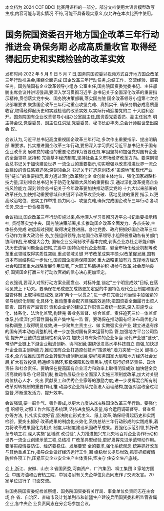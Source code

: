 本文档为 2024 CCF BDCI 比赛用语料的一部分。部分文档使用大语言模型改写生成,内容可能与现实情况 不符,可能不具备现实意义,仅允许在本次比赛中使用。 

# 国务院国资委召开地方国企改革三年行动推进会 确保务期 必成高质量收官 取得经得起历史和实践检验的改革实效

发布时间:2022 年 5 月 9 日 5 月 7 日,国务院国资委以视频方式召开地方国企改革三年行动推进会,围绕全面完成 国企改革三年行动任务,总结工作、交流经验、部署任务。国务院国有企业改革领导小组办 公室主任,国务院国资委党委书记、主任郝鹏出席会议并讲话强调,要深入学习贯彻习近平 总书记关于全面深化改革的重要指示精神,贯彻落实党中央、国务院决策部署,落实国务院 国企改革领导小组第七次会议部署要求,聚焦国企改革三年行动重点攻坚克难、真抓实干, 确保务期必成高质量收官,取得经得起历史和实践检验的改革实效,以实际行动迎接党的二 十大胜利召开。国务院国有企业改革领导小组办公室副主任,国资委党委委员、副主任翁杰 明主持会议,党委委员、副主任任洪斌,党委委员、秘书长彭华岗,总会计师赵世堂出席会 议。

会议认为,习近平总书记高度重视国企改革三年行动,多次作出重要指示、提出明确部 署要求。扎实推进国企改革三年行动,要把深入学习贯彻习近平总书记关于国有企业改革发 展和党的建设的重要论述作为首要任务,牢固坚持和加强党对国有企业的全面领导,坚持和 完善基本经济制度,坚持社会主义市场经济改革方向。要深刻领会总书记关于加快建设世界 一流企业的重要指示,切实增强以改革推进世界一流企业建设的责任感紧迫感;深刻领会总 书记关于打造原创技术"策源地"和现代产业链"链长"的重要指示,着力通过深化改革强化企 业创新主体地位、强化国家战略科技力量;深刻领会总书记关于防范化解重大风险的重要指 示,通过深化改革提高企业抗风险能力;深刻领会总书记关于今年改革要加快推动落实党的 十九大以来部署的改革任务,加快推动重要领域和关键环节改革攻坚突破、落地见效的重要 指示,以更高政治站位、更实工作举措,勠力同心、攻坚克难,确保完成国企改革三年行动 各项任务,交出一份合格答卷。

会议指出,国企改革三年行动实施以来,各地深入学习贯彻习近平总书记重要指示精神, 贯彻落实党中央、国务院决策部署,扎实推动国企改革全面发力、多点突破,主体任务完成 进度超过预期,取得决定性进展。各地党委、政府把抓好国企改革三年行动作为重大政治任 务,加强组织领导,各地国企改革领导小组积极推动各有关部门协同作战,形成强大合力; 国有企业公司制改革基本完成,剥离企业办社会职能和解决历史遗留问题全面扫尾,完善中 国特色现代企业制度、健全市场化经营机制等改革重点领域取得实质性突破,重点领域关键 环节改革成果丰硕;以改革促发展,国有资本布局结构进一步优化,国资国企服务保障国家 重大战略更加有力,支撑地方经济社会和国家重大战略发展作用显著,广大职工热情拥护积 极参与改革,社会反响良好,国资国企打赢三年行动收官战的信心决心更加坚定。

会议强调,要深入对照行动方案全面盘点、对标补差,锚定"三个明显成效"目标,在落 地见效上下功夫。要确保在形成更加成熟更加定型的中国特色现代企业制度和国资监管体制 上取得明显成效,坚持"两个一以贯之",进一步在完善公司治理中加强党的领导组织化制度 化具体化,推动董事会配齐建强高效运转;把国资委全面履行出资人职责、国有资产监管职 责和企业党的建设工作职责三者统一起来,深入实施专业化、体系化、法治化监管,构建完 善业务监督、综合监督、责任追究三位一体监督体系,持续深化经营性国有资产集中统一监 管。要确保在推动国有经济布局优化和结构调整上取得明显成效,进一步聚焦主责主业、做 实做强实业产业,建立进退有序的国有资本动态调整机制,进一步加强对国有资本运营的监 管,加强地方平台公司监管,提升产业链供应链韧性和竞争力,加快引导有条件的企业争当 现代产业链"链长",带动产业链上下游企业融通创新、协同发展;围绕促进高水平科技自立 自强,加快提升企业自主创新能力,推动国有企业打造原创技术"策源地",着力突破一批关 键核心技术,全方位推动国有企业转型升级创新发展;更好服务国家大局和地方经济社会发 展,扩大有效投资,畅通经济循环,积极保障和改善民生,切实履行好经济责任、政治责任 和社会责任。要确保在提高国有企业活力和效率上取得明显成效,加快健全灵活高效的市场 化经营机制,推动各层级企业全面深入实施三项制度改革,加大对关键岗位核心人才、突出 贡献员工和优秀企业家等的激励力度;进一步发挥混合所有制改革对转机制的重要作用,推 动混改企业持续完善法人治理结构,加强对混改全过程监督,不断激发活力、提升效率。

会议强调,要一鼓作气、善作善成,以更大力度决战决胜国企改革三年行动。要强化组 织领导,对照工作台账逐条梳理,坚持进度服从质量,综合运用调研督导、督查督办等方法, 扎扎实实收好官,坚决防止形式主义、纸上改革,确保经得起历史和实践检验。要突出抓好 改革成果的制度化长效化,系统总结三年行动形成的实践成果,着力将改革成果固化为相关 制度,以制度建设巩固改革成果。要强化示范引领,抓好改革专项工程,深入实施"区域综 改试验",大力推进振兴东北央地百对企业协作行动和世界一流企业创建示范工程,总结推 广改革典型经验,更好发挥先进示范带动作用。要落实疫情要防住、经济要稳住、发展要安 全的要求,强化系统观念,统筹抓好改革与其他重点工作,指导企业做好经济运行工作,围 绕稳增长提质增效,抓实抓细疫情防控各项工作,压紧压实企业安全生产主体责任,坚决守 住安全生产底线。

会上,浙江、安徽、山东 3 省国资委,河南资产、广汽集团、柳工集团 3 家地方国企, 中国海油和西安热工院、中钢洛耐有关央企单位负责同志作了交流发言。20 家单位进行了 书面交流。

驻国务院国资委纪检监察组、国务院国资委有关厅局、事业单位负责同志在主会场,各 省、自治区、直辖市及计划单列市和新疆生产建设兵团国资委和所监管省属企业,各中央企 业负责同志在分会场参加会议。